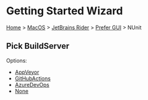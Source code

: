 # Getting Started Wizard

[Home](/docs/wiz/readme.md) > [MacOS](MacOS.md) > [JetBrains Rider](MacOS_Rider.md) > [Prefer GUI](MacOS_Rider_Gui.md) > NUnit

## Pick BuildServer

Options:
 * [AppVeyor](MacOS_Rider_Gui_NUnit_AppVeyor.md)
 * [GitHubActions](MacOS_Rider_Gui_NUnit_GitHubActions.md)
 * [AzureDevOps](MacOS_Rider_Gui_NUnit_AzureDevOps.md)
 * [None](MacOS_Rider_Gui_NUnit_None.md)
